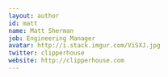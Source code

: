 ```yaml
---
layout: author
id: matt
name: Matt Sherman
job: Engineering Manager
avatar: http://i.stack.imgur.com/ViSXJ.jpg
twitter: clipperhouse
website: http://clipperhouse.com
---
```

